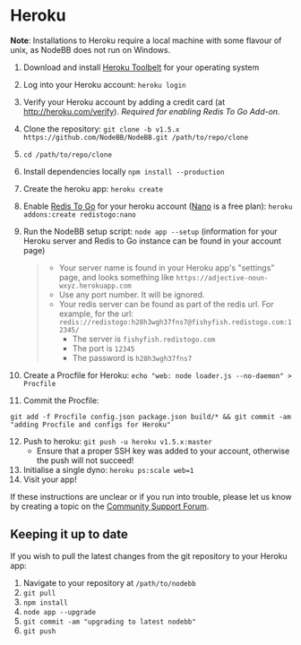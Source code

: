 Heroku
======

**Note**: Installations to Heroku require a local machine with some
flavour of unix, as NodeBB does not run on Windows.

1.  Download and install [Heroku Toolbelt](https://toolbelt.heroku.com/)
    for your operating system
2.  Log into your Heroku account: `heroku login`
3.  Verify your Heroku account by adding a credit card (at
    <http://heroku.com/verify>). *Required for enabling Redis To
    Go Add-on.*
4.  Clone the repository:
    `git clone -b v1.5.x https://github.com/NodeBB/NodeBB.git /path/to/repo/clone`
5.  `cd /path/to/repo/clone`
6.  Install dependencies locally `npm install --production`
7.  Create the heroku app: `heroku create`
8.  Enable [Redis To Go](https://addons.heroku.com/redistogo) for your
    heroku account ([Nano](https://addons.heroku.com/redistogo#nano) is
    a free plan): `heroku addons:create redistogo:nano`
9.  Run the NodeBB setup script: `node app --setup` (information for
    your Heroku server and Redis to Go instance can be found in your
    account page)

    > -   Your server name is found in your Heroku app's "settings"
    >     page, and looks something like
    >     `https://adjective-noun-wxyz.herokuapp.com`
    > -   Use any port number. It will be ignored.
    > -   Your redis server can be found as part of the redis url. For
    >     example, for the url:
    >     `redis://redistogo:h28h3wgh37fns7@fishyfish.redistogo.com:12345/`
    >     -   The server is `fishyfish.redistogo.com`
    >     -   The port is `12345`
    >     -   The password is `h28h3wgh37fns7`

10. Create a Procfile for Heroku:
    `echo "web: node loader.js --no-daemon" > Procfile`
11. Commit the Procfile:

```
git add -f Procfile config.json package.json build/* && git commit -am "adding Procfile and configs for Heroku"
```

12. Push to heroku: `git push -u heroku v1.5.x:master`
    * Ensure that a proper SSH key was added to your account, otherwise the push will not succeed!
13. Initialise a single dyno: `heroku ps:scale web=1`
14. Visit your app!

If these instructions are unclear or if you run into trouble, please let
us know by creating a topic on the [Community Support
Forum](https://community.nodebb.org).

Keeping it up to date
---------------------

If you wish to pull the latest changes from the git repository to your
Heroku app:

1.  Navigate to your repository at `/path/to/nodebb`
2.  `git pull`
3.  `npm install`
4.  `node app --upgrade`
5.  `git commit -am "upgrading to latest nodebb"`
6.  `git push`

